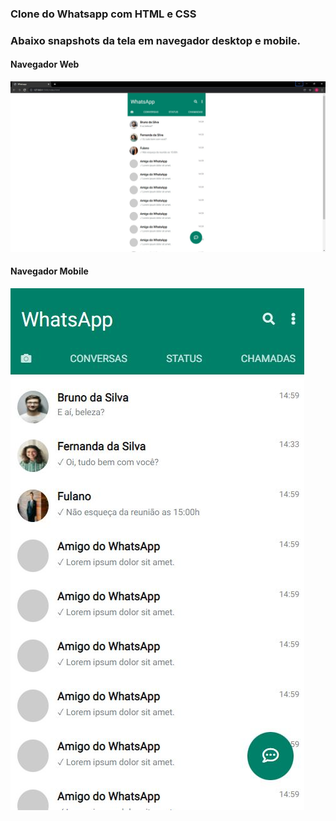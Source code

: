 ### Clone do Whatsapp com HTML e CSS

### Abaixo snapshots da tela em navegador desktop e mobile. 


#### Navegador Web
![Imagem do comportamento no navegador desktop](https://github.com/ayltonc-soares/whatsapp-clone-html/blob/main/snapshots/web.jpg)

#### Navegador Mobile
![Imagem do comportamento no navegador mobile](https://github.com/ayltonc-soares/whatsapp-clone-html/blob/main/snapshots/mobile.JPG)
